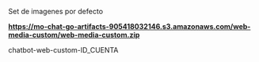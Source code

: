 

Set de imagenes por defecto 

**https://mo-chat-go-artifacts-905418032146.s3.amazonaws.com/web-media-custom/web-media-custom.zip**



chatbot-web-custom-ID_CUENTA